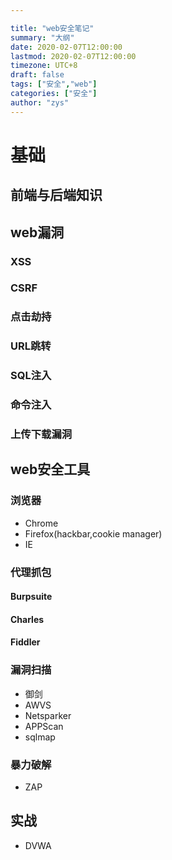 ```yaml
---

title: "web安全笔记"
summary: "大纲"
date: 2020-02-07T12:00:00
lastmod: 2020-02-07T12:00:00
timezone: UTC+8
draft: false
tags: ["安全","web"]
categories: ["安全"]
author: "zys"
---
```


# 基础

## 前端与后端知识

## web漏洞

### XSS

### CSRF

### 点击劫持

### URL跳转

### SQL注入

### 命令注入

### 上传下载漏洞


## web安全工具
### 浏览器
- Chrome
- Firefox(hackbar,cookie manager)
- IE
### 代理抓包

#### Burpsuite

#### Charles

#### Fiddler

### 漏洞扫描
- 御剑
- AWVS
- Netsparker
- APPScan
- sqlmap

### 暴力破解
- ZAP

## 实战

- DVWA


